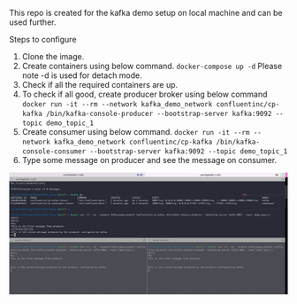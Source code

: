 This repo is created for the kafka demo setup on local machine and can be used further.

Steps to configure

1. Clone the image.
2. Create containers using below command.
  `docker-compose up -d`
   Please note -d is used for detach mode.
3. Check if all the required containers are up.
4. To check if all good, create producer broker using below command
  `docker run -it --rm --network kafka_demo_network confluentinc/cp-kafka /bin/kafka-console-producer --bootstrap-server kafka:9092 --topic demo_topic_1`
5. Create consumer using below command.
  `docker run -it --rm --network kafka_demo_network confluentinc/cp-kafka /bin/kafka-console-consumer --bootstrap-server kafka:9092 --topic demo_topic_1`
6. Type some message on producer and see the message on consumer.

![image](assets/producer-consumer.png)
